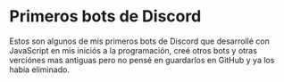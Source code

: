 # Primeros bots de Discord

Estos son algunos de mis primeros bots de Discord que desarrollé con JavaScript en mis iniciós a la programación, creé otros bots y otras verciónes mas antiguas pero no pensé en guardarlos en GitHub y ya los había eliminado.
